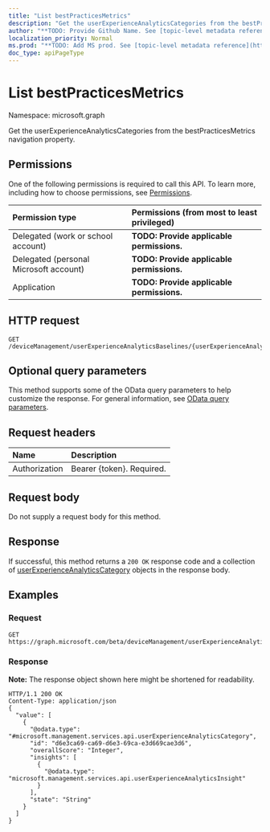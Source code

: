```yaml
---
title: "List bestPracticesMetrics"
description: "Get the userExperienceAnalyticsCategories from the bestPracticesMetrics navigation property."
author: "**TODO: Provide Github Name. See [topic-level metadata reference](https://msgo.azurewebsites.net/add/document/guidelines/metadata.html#topic-level-metadata)**"
localization_priority: Normal
ms.prod: "**TODO: Add MS prod. See [topic-level metadata reference](https://msgo.azurewebsites.net/add/document/guidelines/metadata.html#topic-level-metadata)**"
doc_type: apiPageType
---
```


# List bestPracticesMetrics

Namespace: microsoft.graph

Get the userExperienceAnalyticsCategories from the bestPracticesMetrics navigation property.

## Permissions
One of the following permissions is required to call this API. To learn more, including how to choose permissions, see [Permissions](/concepts/permissions-reference.md).

|Permission type|Permissions (from most to least privileged)|
|:---|:---|
|Delegated (work or school account)|**TODO: Provide applicable permissions.**|
|Delegated (personal Microsoft account)|**TODO: Provide applicable permissions.**|
|Application|**TODO: Provide applicable permissions.**|

## HTTP request

<!-- {
  "blockType": "ignored"
}
-->
``` http
GET /deviceManagement/userExperienceAnalyticsBaselines/{userExperienceAnalyticsBaselineId}/bestPracticesMetrics
```

## Optional query parameters
This method supports some of the OData query parameters to help customize the response. For general information, see [OData query parameters](/graph/query-parameters).

## Request headers
|Name|Description|
|:---|:---|
|Authorization|Bearer {token}. Required.|

## Request body
Do not supply a request body for this method.

## Response

If successful, this method returns a `200 OK` response code and a collection of [userExperienceAnalyticsCategory](../resources/userexperienceanalyticscategory.md) objects in the response body.

## Examples

### Request
<!-- {
  "blockType": "request",
  "name": "get_userexperienceanalyticscategory"
}
-->
``` http
GET https://graph.microsoft.com/beta/deviceManagement/userExperienceAnalyticsBaselines/{userExperienceAnalyticsBaselineId}/bestPracticesMetrics
```

### Response
**Note:** The response object shown here might be shortened for readability.
<!-- {
  "blockType": "response",
  "truncated": true,
  "@odata.type": "collection(microsoft.management.services.api.userexperienceanalyticscategory)"
}
-->
``` http
HTTP/1.1 200 OK
Content-Type: application/json
{
  "value": [
    {
      "@odata.type": "#microsoft.management.services.api.userExperienceAnalyticsCategory",
      "id": "d6e3ca69-ca69-d6e3-69ca-e3d669cae3d6",
      "overallScore": "Integer",
      "insights": [
        {
          "@odata.type": "microsoft.management.services.api.userExperienceAnalyticsInsight"
        }
      ],
      "state": "String"
    }
  ]
}
```


